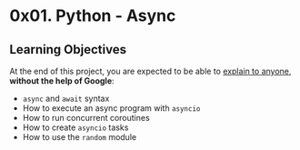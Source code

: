 # 0x01. Python - Async

## Learning Objectives

At the end of this project, you are expected to be able to <a href="/rltoken/RzzuxS2J7-SysSxP0Hu3cA" title="explain to anyone" target="_blank">explain to anyone</a>, <strong>without the help of Google</strong>:

- <code>async</code> and <code>await</code> syntax
- How to execute an async program with <code>asyncio</code>
- How to run concurrent coroutines
- How to create <code>asyncio</code> tasks
- How to use the <code>random</code> module
